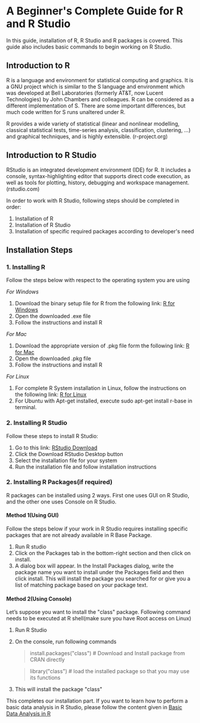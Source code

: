 # A Beginner's Complete Guide for R and R Studio 
In this guide, installation of R, R Studio and R packages is covered. This guide also includes basic commands to begin working on R Studio. 

## Introduction to R
R is a language and environment for statistical computing and graphics. It is a GNU project which is similar to the S language and environment which was developed at Bell Laboratories (formerly AT&T, now Lucent Technologies) by John Chambers and colleagues. R can be considered as a different implementation of S. There are some important differences, but much code written for S runs unaltered under R.

R provides a wide variety of statistical (linear and nonlinear modelling, classical statistical tests, time-series analysis, classification, clustering, …) and graphical techniques, and is highly extensible. (r-project.org)

## Introduction to R Studio
RStudio is an integrated development environment (IDE) for R. It includes a console, syntax-highlighting editor that supports direct code execution, as well as tools for plotting, history, debugging and workspace management. (rstudio.com)

In order to work with R Studio, following steps should be completed in order:
1. Installation of R
2. Installation of R Studio
3. Installation of specific required packages according to developer's need

## Installation Steps
### 1. Installing R
Follow the steps below with respect to the operating system you are using

_For Windows_
1. Download the binary setup file for R from the following link: [R for Windows](https://cran.r-project.org/bin/windows/base/) 
2. Open the downloaded .exe file
3. Follow the instructions and install R


_For Mac_
1. Download the appropriate version of .pkg file form the following link: [R for Mac](https://cran.r-project.org/bin/macosx/) 
2. Open the downloaded .pkg file
3. Follow the instructions and install R

_For Linux_
1. For complete R System installation in Linux, follow the instructions on the following link: [R for Linux](https://cran.r-project.org/) 
2. For Ubuntu with Apt-get installed, execute sudo apt-get install r-base in terminal.

### 2. Installing R Studio
Follow these steps to install R Studio:
1. Go to this link: [RStudio Download](https://www.rstudio.com/products/rstudio/download/)
2. Click the Download RStudio Desktop button
3. Select the installation file for your system
4. Run the installation file and follow installation instructions

### 2. Installing R Packages(if required)
R packages can be installed using 2 ways. First one uses GUI on R Studio, and the other one uses Console on R Studio.
#### Method 1(Using GUI)
Follow the steps below if your work in R Studio requires installing specific packages that are not already available in R Base Package.
1. Run R studio
2. Click on the Packages tab in the bottom-right section and then click on install. 
3. A dialog box will appear. In the Install Packages dialog, write the package name you want to install under the Packages field and then click install. This will install the package you searched for or give you a list of matching package based on your package text.

#### Method 2(Using Console)
Let’s suppose you want to install the "class" package. Following command needs to be executed at R shell(make sure you have Root access on Linux)
1. Run R Studio
2. On the console, run following commands
   >install.packages("class") # Download and Install package from CRAN directly
   
   >library("class") # load the installed package so that you may use its functions
3. This will install the package "class"
 
This completes our installation part. If you want to learn how to perform a basic data analysis in R Studio, please follow the content given in [Basic Data Analysis in R](http://rpubs.com/Nitika/BasicDataAnalysisCommands)
